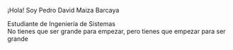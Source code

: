 ¡Hola! Soy Pedro David Maiza Barcaya

Estudiante de Ingeniería de Sistemas  
No tienes que ser grande para empezar, pero tienes que empezar para ser grande
